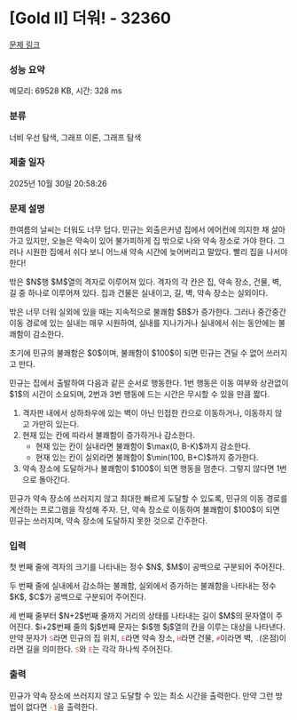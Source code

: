 # [Gold II] 더워! - 32360 

[문제 링크](https://www.acmicpc.net/problem/32360) 

### 성능 요약

메모리: 69528 KB, 시간: 328 ms

### 분류

너비 우선 탐색, 그래프 이론, 그래프 탐색

### 제출 일자

2025년 10월 30일 20:58:26

### 문제 설명

<p>한여름의 날씨는 더워도 너무 덥다. 민규는 외출은커녕 집에서 에어컨에 의지한 채 살아가고 있지만, 오늘은 약속이 있어 불가피하게 집 밖으로 나와 약속 장소로 가야 한다. 그러나 시원한 집에서 쉬다 보니 어느새 약속 시간에 늦어버리고 말았다. 빨리 집을 나서야 한다!</p>

<p>밖은 $N$행 $M$열의 격자로 이루어져 있다. 격자의 각 칸은 집, 약속 장소, 건물, 벽, 길 중 하나로 이루어져 있다. 집과 건물은 실내이고, 길, 벽, 약속 장소는 실외이다.</p>

<p>밖은 너무 더워 실외에 있을 때는 지속적으로 불쾌함 $B$가 증가한다. 그러나 중간중간 이동 경로에 있는 실내는 매우 시원하여, 실내를 지나가거나 실내에서 쉬는 동안에는 불쾌함이 감소한다.</p>

<p>초기에 민규의 불쾌함은 $0$이며, 불쾌함이 $100$이 되면 민규는 견딜 수 없어 쓰러지고 만다.</p>

<p>민규는 집에서 출발하여 다음과 같은 순서로 행동한다. 1번 행동은 이동 여부와 상관없이 $1$의 시간이 소요되며, 2번과 3번 행동에 드는 시간은 무시할 수 있을 만큼 짧다.</p>

<ol>
	<li>격자판 내에서 상하좌우에 있는 벽이 아닌 인접한 칸으로 이동하거나, 이동하지 않고 가만히 있는다.</li>
	<li>현재 있는 칸에 따라서 불쾌함이 증가하거나 감소한다.
	<ul>
		<li>현재 있는 칸이 실내라면 불쾌함이 $\max(0, B-K)$까지 감소한다.</li>
		<li>현재 있는 칸이 실외라면 불쾌함이 $\min(100, B+C)$까지 증가한다.</li>
	</ul>
	</li>
	<li>약속 장소에 도달하거나 불쾌함이 $100$이 되면 행동을 멈춘다. 그렇지 않다면 1번으로 돌아간다.</li>
</ol>

<p>민규가 약속 장소에 쓰러지지 않고 최대한 빠르게 도달할 수 있도록, 민규의 이동 경로를 계산하는 프로그램을 작성해 주자. 단, 약속 장소로 이동하여 불쾌함이 $100$이 되면 민규는 쓰러지며, 약속 장소에 도달하지 못한 것으로 간주한다.</p>

### 입력 

 <p>첫 번째 줄에 격자의 크기를 나타내는 정수 $N$, $M$이 공백으로 구분되어 주어진다.</p>

<p>두 번째 줄에 실내에서 감소하는 불쾌함, 실외에서 증가하는 불쾌함을 나타내는 정수 $K$, $C$가 공백으로 구분되어 주어진다.</p>

<p>세 번째 줄부터 $N+2$번째 줄까지 거리의 상태를 나타내는 길이 $M$의 문자열이 주어진다. $i+2$번째 줄의 $j$번째 문자는 $i$행 $j$열의 칸을 이루는 대상을 나타낸다. 만약 문자가 <code><span style="color:#e74c3c;">S</span></code>라면 민규의 집 위치, <span style="color:#e74c3c;"><code>E</code></span>라면 약속 장소, <code><span style="color:#e74c3c;">H</span></code>라면 건물, <code><span style="color:#e74c3c;">#</span></code>이라면 벽, <code><span style="color:#e74c3c;">.</span></code>(온점)이라면 길을 의미한다. <code><span style="color:#e74c3c;">S</span></code>와 <code><span style="color:#e74c3c;">E</span></code>는 각각 하나씩 주어진다.</p>

### 출력 

 <p>민규가 약속 장소에 쓰러지지 않고 도달할 수 있는 최소 시간을 출력한다. 만약 그런 방법이 없다면 <span style="color:#e74c3c;"><code>-1</code></span>을 출력한다.</p>

